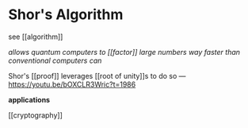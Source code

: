 # Shor's Algorithm

see [[algorithm]]

_allows quantum computers to [[factor]] large numbers way faster than conventional computers can_

Shor's [[proof]] leverages [[root of unity]]s to do so &mdash; <https://youtu.be/bOXCLR3Wric?t=1986>

**applications**

[[cryptography]]
